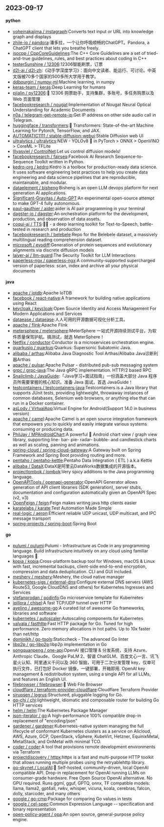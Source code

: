 ## 2023-09-17

#### python
* [yoheinakajima / instagraph](https://github.com/yoheinakajima/instagraph):Converts text input or URL into knowledge graph and displays
* [zhile-io / pandora](https://github.com/zhile-io/pandora):潘多拉，一个让你呼吸顺畅的ChatGPT。Pandora, a ChatGPT client that lets you breathe freely.
* [isocpp / CppCoreGuidelines](https://github.com/isocpp/CppCoreGuidelines):The C++ Core Guidelines are a set of tried-and-true guidelines, rules, and best practices about coding in C++
* [testerSunshine / 12306](https://github.com/testerSunshine/12306):12306智能刷票，订票
* [d2l-ai / d2l-zh](https://github.com/d2l-ai/d2l-zh):《动手学深度学习》：面向中文读者、能运行、可讨论。中英文版被70多个国家的500多所大学用于教学。
* [ddbourgin / numpy-ml](https://github.com/ddbourgin/numpy-ml):Machine learning, in numpy
* [keras-team / keras](https://github.com/keras-team/keras):Deep Learning for humans
* [pjialin / py12306](https://github.com/pjialin/py12306):🚂 12306 购票助手，支持集群，多账号，多任务购票以及 Web 页面管理
* [facebookresearch / nougat](https://github.com/facebookresearch/nougat):Implementation of Nougat Neural Optical Understanding for Academic Documents
* [n0a / telegram-get-remote-ip](https://github.com/n0a/telegram-get-remote-ip):Get IP address on other side audio call in Telegram.
* [huggingface / transformers](https://github.com/huggingface/transformers):🤗 Transformers: State-of-the-art Machine Learning for Pytorch, TensorFlow, and JAX.
* [AUTOMATIC1111 / stable-diffusion-webui](https://github.com/AUTOMATIC1111/stable-diffusion-webui):Stable Diffusion web UI
* [ultralytics / ultralytics](https://github.com/ultralytics/ultralytics):NEW - YOLOv8 🚀 in PyTorch > ONNX > OpenVINO > CoreML > TFLite
* [lllyasviel / ControlNet](https://github.com/lllyasviel/ControlNet):Let us control diffusion models!
* [facebookresearch / fairseq](https://github.com/facebookresearch/fairseq):Facebook AI Research Sequence-to-Sequence Toolkit written in Python.
* [kedro-org / kedro](https://github.com/kedro-org/kedro):Kedro is a toolbox for production-ready data science. It uses software engineering best practices to help you create data engineering and data science pipelines that are reproducible, maintainable, and modular.
* [dataelement / bisheng](https://github.com/dataelement/bisheng):Bisheng is an open LLM devops platform for next generation AI applications.
* [Significant-Gravitas / Auto-GPT](https://github.com/Significant-Gravitas/Auto-GPT):An experimental open-source attempt to make GPT-4 fully autonomous.
* [paul-gauthier / aider](https://github.com/paul-gauthier/aider):aider is AI pair programming in your terminal
* [dagster-io / dagster](https://github.com/dagster-io/dagster):An orchestration platform for the development, production, and observation of data assets.
* [coqui-ai / TTS](https://github.com/coqui-ai/TTS):🐸💬 - a deep learning toolkit for Text-to-Speech, battle-tested in research and production
* [facebookresearch / belebele](https://github.com/facebookresearch/belebele):Repo for the Belebele dataset, a massively multilingual reading comprehension dataset.
* [microsoft / evodiff](https://github.com/microsoft/evodiff):Generation of protein sequences and evolutionary alignments via discrete diffusion models
* [laiyer-ai / llm-guard](https://github.com/laiyer-ai/llm-guard):The Security Toolkit for LLM Interactions
* [paperless-ngx / paperless-ngx](https://github.com/paperless-ngx/paperless-ngx):A community-supported supercharged version of paperless: scan, index and archive all your physical documents

#### java
* [apache / iotdb](https://github.com/apache/iotdb):Apache IoTDB
* [facebook / react-native](https://github.com/facebook/react-native):A framework for building native applications using React
* [keycloak / keycloak](https://github.com/keycloak/keycloak):Open Source Identity and Access Management For Modern Applications and Services
* [dataease / dataease](https://github.com/dataease/dataease):人人可用的开源数据可视化分析工具。
* [apache / flink](https://github.com/apache/flink):Apache Flink
* [metersphere / metersphere](https://github.com/metersphere/metersphere):MeterSphere 一站式开源持续测试平台，为软件质量保驾护航。搞测试，就选 MeterSphere！
* [Netflix / conductor](https://github.com/Netflix/conductor):Conductor is a microservices orchestration engine.
* [quarkusio / quarkus](https://github.com/quarkusio/quarkus):Quarkus: Supersonic Subatomic Java.
* [alibaba / arthas](https://github.com/alibaba/arthas):Alibaba Java Diagnostic Tool Arthas/Alibaba Java诊断利器Arthas
* [apache / pulsar](https://github.com/apache/pulsar):Apache Pulsar - distributed pub-sub messaging system
* [grpc / grpc-java](https://github.com/grpc/grpc-java):The Java gRPC implementation. HTTP/2 based RPC
* [Snailclimb / JavaGuide](https://github.com/Snailclimb/JavaGuide):「Java学习+面试指南」一份涵盖大部分 Java 程序员所需要掌握的核心知识。准备 Java 面试，首选 JavaGuide！
* [testcontainers / testcontainers-java](https://github.com/testcontainers/testcontainers-java):Testcontainers is a Java library that supports JUnit tests, providing lightweight, throwaway instances of common databases, Selenium web browsers, or anything else that can run in a Docker container.
* [asLody / VirtualApp](https://github.com/asLody/VirtualApp):Virtual Engine for Android(Support 14.0 in business version)
* [apache / camel](https://github.com/apache/camel):Apache Camel is an open source integration framework that empowers you to quickly and easily integrate various systems consuming or producing data.
* [PhilJay / MPAndroidChart](https://github.com/PhilJay/MPAndroidChart):A powerful 🚀 Android chart view / graph view library, supporting line- bar- pie- radar- bubble- and candlestick charts as well as scaling, panning and animations.
* [spring-cloud / spring-cloud-gateway](https://github.com/spring-cloud/spring-cloud-gateway):A Gateway built on Spring Framework and Spring Boot providing routing and more.
* [pentaho / pentaho-kettle](https://github.com/pentaho/pentaho-kettle):Pentaho Data Integration ( ETL ) a.k.a Kettle
* [alibaba / DataX](https://github.com/alibaba/DataX):DataX是阿里云DataWorks数据集成的开源版本。
* [projectlombok / lombok](https://github.com/projectlombok/lombok):Very spicy additions to the Java programming language.
* [OpenAPITools / openapi-generator](https://github.com/OpenAPITools/openapi-generator):OpenAPI Generator allows generation of API client libraries (SDK generation), server stubs, documentation and configuration automatically given an OpenAPI Spec (v2, v3)
* [OpenFeign / feign](https://github.com/OpenFeign/feign):Feign makes writing java http clients easier
* [karatelabs / karate](https://github.com/karatelabs/karate):Test Automation Made Simple
* [real-logic / aeron](https://github.com/real-logic/aeron):Efficient reliable UDP unicast, UDP multicast, and IPC message transport
* [spring-projects / spring-boot](https://github.com/spring-projects/spring-boot):Spring Boot

#### go
* [pulumi / pulumi](https://github.com/pulumi/pulumi):Pulumi - Infrastructure as Code in any programming language. Build infrastructure intuitively on any cloud using familiar languages 🚀
* [kopia / kopia](https://github.com/kopia/kopia):Cross-platform backup tool for Windows, macOS & Linux with fast, incremental backups, client-side end-to-end encryption, compression and data deduplication. CLI and GUI included.
* [meshery / meshery](https://github.com/meshery/meshery):Meshery, the cloud native manager
* [kubernetes-sigs / external-dns](https://github.com/kubernetes-sigs/external-dns):Configure external DNS servers (AWS Route53, Google CloudDNS and others) for Kubernetes Ingresses and Services
* [stefanprodan / podinfo](https://github.com/stefanprodan/podinfo):Go microservice template for Kubernetes
* [jpillora / chisel](https://github.com/jpillora/chisel):A fast TCP/UDP tunnel over HTTP
* [avelino / awesome-go](https://github.com/avelino/awesome-go):A curated list of awesome Go frameworks, libraries and software
* [kubernetes / autoscaler](https://github.com/kubernetes/autoscaler):Autoscaling components for Kubernetes
* [valyala / fasthttp](https://github.com/valyala/fasthttp):Fast HTTP package for Go. Tuned for high performance. Zero memory allocations in hot paths. Up to 10x faster than net/http
* [dominikh / go-tools](https://github.com/dominikh/go-tools):Staticcheck - The advanced Go linter
* [libp2p / go-libp2p](https://github.com/libp2p/go-libp2p):libp2p implementation in Go
* [songquanpeng / one-api](https://github.com/songquanpeng/one-api):OpenAI 接口管理 & 分发系统，支持 Azure、Anthropic Claude、Google PaLM 2、智谱 ChatGLM、百度文心一言、讯飞星火认知、阿里通义千问以及 360 智脑，可用于二次分发管理 key，仅单可执行文件，已打包好 Docker 镜像，一键部署，开箱即用. OpenAI key management & redistribution system, using a single API for all LLMs, and features an English UI.
* [filebrowser / filebrowser](https://github.com/filebrowser/filebrowser):📂 Web File Browser
* [cloudflare / terraform-provider-cloudflare](https://github.com/cloudflare/terraform-provider-cloudflare):Cloudflare Terraform Provider
* [sirupsen / logrus](https://github.com/sirupsen/logrus):Structured, pluggable logging for Go.
* [go-chi / chi](https://github.com/go-chi/chi):lightweight, idiomatic and composable router for building Go HTTP services
* [helm / helm](https://github.com/helm/helm):The Kubernetes Package Manager
* [json-iterator / go](https://github.com/json-iterator/go):A high-performance 100% compatible drop-in replacement of "encoding/json"
* [gardener / gardener](https://github.com/gardener/gardener):Kubernetes-native system managing the full lifecycle of conformant Kubernetes clusters as a service on Alicloud, AWS, Azure, GCP, OpenStack, vSphere, KubeVirt, Hetzner, EquinixMetal, MetalStack, and OnMetal with minimal TCO.
* [coder / coder](https://github.com/coder/coder):A tool that provisions remote development environments via Terraform
* [projectdiscovery / httpx](https://github.com/projectdiscovery/httpx):httpx is a fast and multi-purpose HTTP toolkit that allows running multiple probes using the retryablehttp library.
* [go-skynet / LocalAI](https://github.com/go-skynet/LocalAI):🤖 Self-hosted, community-driven, local OpenAI compatible API. Drop-in replacement for OpenAI running LLMs on consumer-grade hardware. Free Open Source OpenAI alternative. No GPU required. Runs ggml, gguf, GPTQ, onnx, TF compatible models: llama, llama2, gpt4all, rwkv, whisper, vicuna, koala, cerebras, falcon, dolly, starcoder, and many others
* [google / go-cmp](https://github.com/google/go-cmp):Package for comparing Go values in tests
* [google / cel-spec](https://github.com/google/cel-spec):Common Expression Language -- specification and binary representation
* [open-policy-agent / opa](https://github.com/open-policy-agent/opa):An open source, general-purpose policy engine.
